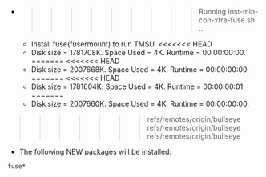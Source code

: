 * >>>>>>>>> Running inst-min-con-xtra-fuse.sh ...
  * Install fuse(fusermount) to run TMSU.
<<<<<<< HEAD
  * Disk size = 1781708K. Space Used = 4K. Runtime = 00:00:00:00.
=======
<<<<<<< HEAD
  * Disk size = 2007668K. Space Used = 4K. Runtime = 00:00:00:00.
=======
<<<<<<< HEAD
  * Disk size = 1781604K. Space Used = 4K. Runtime = 00:00:00:01.
=======
  * Disk size = 2007660K. Space Used = 4K. Runtime = 00:00:00:00.
>>>>>>> refs/remotes/origin/bullseye
>>>>>>> refs/remotes/origin/bullseye
>>>>>>> refs/remotes/origin/bullseye
  * The following NEW packages will be installed:
  ```bash
fuse*
  ```
